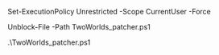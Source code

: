 Set-ExecutionPolicy Unrestricted -Scope CurrentUser -Force

Unblock-File -Path TwoWorlds_patcher.ps1

.\TwoWorlds_patcher.ps1